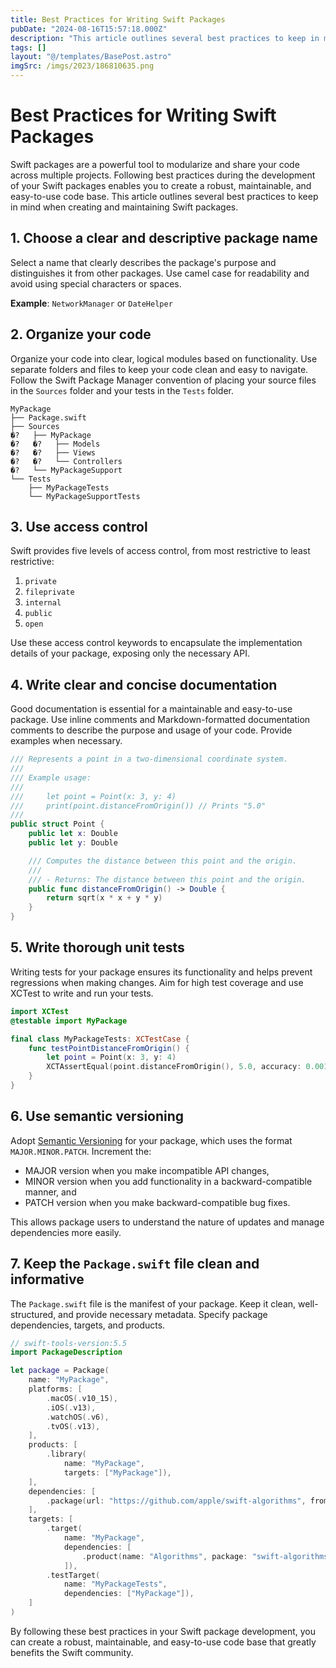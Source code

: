 ```yaml
---
title: Best Practices for Writing Swift Packages
pubDate: "2024-08-16T15:57:18.000Z"
description: "This article outlines several best practices to keep in mind when creating and maintaining Swift packages."
tags: []
layout: "@/templates/BasePost.astro"
imgSrc: /imgs/2023/186810635.png
---
```

# Best Practices for Writing Swift Packages

Swift packages are a powerful tool to modularize and share your code across multiple projects. Following best practices during the development of your Swift packages enables you to create a robust, maintainable, and easy-to-use code base. This article outlines several best practices to keep in mind when creating and maintaining Swift packages.

## 1. Choose a clear and descriptive package name

Select a name that clearly describes the package's purpose and distinguishes it from other packages. Use camel case for readability and avoid using special characters or spaces.

**Example**: `NetworkManager` or `DateHelper`

## 2. Organize your code

Organize your code into clear, logical modules based on functionality. Use separate folders and files to keep your code clean and easy to navigate. Follow the Swift Package Manager convention of placing your source files in the `Sources` folder and your tests in the `Tests` folder.

```
MyPackage
├── Package.swift
├── Sources
�?   ├── MyPackage
�?   �?   ├── Models
�?   �?   ├── Views
�?   �?   └── Controllers
�?   └── MyPackageSupport
└── Tests
    ├── MyPackageTests
    └── MyPackageSupportTests
```

## 3. Use access control

Swift provides five levels of access control, from most restrictive to least restrictive:

1. `private`
2. `fileprivate`
3. `internal`
4. `public`
5. `open`

Use these access control keywords to encapsulate the implementation details of your package, exposing only the necessary API.

## 4. Write clear and concise documentation

Good documentation is essential for a maintainable and easy-to-use package. Use inline comments and Markdown-formatted documentation comments to describe the purpose and usage of your code. Provide examples when necessary.

```swift
/// Represents a point in a two-dimensional coordinate system.
///
/// Example usage:
///
///     let point = Point(x: 3, y: 4)
///     print(point.distanceFromOrigin()) // Prints "5.0"
///
public struct Point {
    public let x: Double
    public let y: Double

    /// Computes the distance between this point and the origin.
    ///
    /// - Returns: The distance between this point and the origin.
    public func distanceFromOrigin() -> Double {
        return sqrt(x * x + y * y)
    }
}
```

## 5. Write thorough unit tests

Writing tests for your package ensures its functionality and helps prevent regressions when making changes. Aim for high test coverage and use XCTest to write and run your tests.

```swift
import XCTest
@testable import MyPackage

final class MyPackageTests: XCTestCase {
    func testPointDistanceFromOrigin() {
        let point = Point(x: 3, y: 4)
        XCTAssertEqual(point.distanceFromOrigin(), 5.0, accuracy: 0.001)
    }
}
```

## 6. Use semantic versioning

Adopt [Semantic Versioning](https://semver.org/) for your package, which uses the format `MAJOR.MINOR.PATCH`. Increment the:

- MAJOR version when you make incompatible API changes,
- MINOR version when you add functionality in a backward-compatible manner, and
- PATCH version when you make backward-compatible bug fixes.

This allows package users to understand the nature of updates and manage dependencies more easily.

## 7. Keep the `Package.swift` file clean and informative

The `Package.swift` file is the manifest of your package. Keep it clean, well-structured, and provide necessary metadata. Specify package dependencies, targets, and products.

```swift
// swift-tools-version:5.5
import PackageDescription

let package = Package(
    name: "MyPackage",
    platforms: [
        .macOS(.v10_15),
        .iOS(.v13),
        .watchOS(.v6),
        .tvOS(.v13),
    ],
    products: [
        .library(
            name: "MyPackage",
            targets: ["MyPackage"]),
    ],
    dependencies: [
        .package(url: "https://github.com/apple/swift-algorithms", from: "0.3.0"),
    ],
    targets: [
        .target(
            name: "MyPackage",
            dependencies: [
                .product(name: "Algorithms", package: "swift-algorithms"),
            ]),
        .testTarget(
            name: "MyPackageTests",
            dependencies: ["MyPackage"]),
    ]
)
```

By following these best practices in your Swift package development, you can create a robust, maintainable, and easy-to-use code base that greatly benefits the Swift community.


